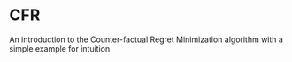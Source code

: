 # CFR
An introduction to the Counter-factual Regret Minimization algorithm with a simple example for intuition.
